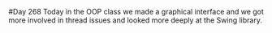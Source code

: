 #Day 268
Today in the OOP class we made a graphical interface and we got more involved in thread issues and looked more deeply at the Swing library.